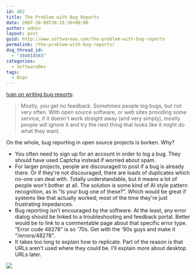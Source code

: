 ```yaml
---
id: 402
title: The Problem with Bug Reports
date: 2007-10-08T20:25:39+00:00
author: admin
layout: post
guid: http://www.softwareas.com/the-problem-with-bug-reports
permalink: /the-problem-with-bug-reports/
dsq_thread_id:
  - "384014563"
categories:
  - SoftwareDev
tags:
  - Bugs
---
```

<a href="http://ivan.truemesh.com/archives/000717.html">Ivan on writing bug reports</a>:
<blockquote>Mostly, you get no feedback. Sometimes people log bugs, but not very often. With open source software, or web sites providing some service, if it doesn't work straight away (and very simply), mostly people will ignore it and try the next thing that looks like it might do what they want.</blockquote>

On the whole, bug reporting in open source projects is borken. Why?
<ul>
  <li>You often need to sign up for an account in order to log a bug. They should have used Captcha instead if worried about spam.</li>
  <li>For larger projects, people are discouraged to post if a bug is already there. Or if they're not discouraged, there are loads of duplicates which no-one can deal with. Totally understandable, but it means a lot of people won't bother at all. The solution is some kind of AI style pattern recognition, as in "Is your bug one of these?". Which would be great if systems like that actually worked; most of the time they're just frustrating impedances.</li>
  <li>Bug reporting isn't encouraged by the software. At the least, any error dialog should be linked to a troubleshooting and feedback portal. Better would be to link to a commentable  page about that specific error type. "Error code 48278" is so '70s. Get with the '90s guys and make it "/errors/48278".</li>
  <li>It takes too long to explain how to replicate. Part of the reason is that URLs aren't used where they could be. I'll explain more about desktop URLs later.</li>
</ul>

<a href='http://awads.net/wp/2005/12/05/ten-worst-software-bugs/'><img src='http://picupper.com/2007/10/08/69865390_ff639871fc-erq.jpg'/></a>